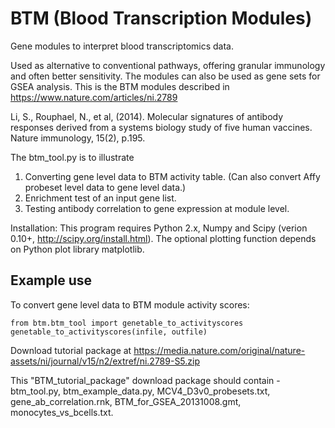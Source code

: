 BTM (Blood Transcription Modules)
=================================

Gene modules to interpret blood transcriptomics data.

Used as alternative to conventional pathways, offering granular immunology and often better sensitivity.
The modules can also be used as gene sets for GSEA analysis.
This is the BTM modules described in
https://www.nature.com/articles/ni.2789

Li, S., Rouphael, N., et al, (2014).
Molecular signatures of antibody responses derived from a systems biology study of five human vaccines.
Nature immunology, 15(2), p.195.

The btm_tool.py is to illustrate

1. Converting gene level data to BTM activity table. (Can also convert Affy probeset level data to gene level data.)
2. Enrichment test of an input gene list.
3. Testing antibody correlation to gene expression at module level.

Installation:
This program requires Python 2.x, Numpy and Scipy (verion 0.10+, http://scipy.org/install.html).
The optional plotting function depends on Python plot library matplotlib.

## Example use

To convert gene level data to BTM module activity scores:
```
from btm.btm_tool import genetable_to_activityscores
genetable_to_activityscores(infile, outfile)
```

Download tutorial package at
https://media.nature.com/original/nature-assets/ni/journal/v15/n2/extref/ni.2789-S5.zip

This "BTM_tutorial_package" download package should contain -
btm_tool.py, btm_example_data.py, MCV4_D3v0_probesets.txt,
gene_ab_correlation.rnk, BTM_for_GSEA_20131008.gmt, monocytes_vs_bcells.txt.
